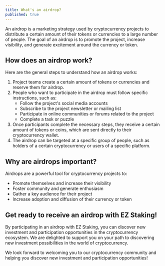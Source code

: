```yaml
---
title: What's an airdrop?
published: true
---
```


An airdrop is a marketing strategy used by cryptocurrency projects to distribute a certain amount of their tokens or currencies to a large number of people. The goal of an airdrop is to promote the project, increase visibility, and generate excitement around the currency or token.

## **How does an airdrop work?**

Here are the general steps to understand how an airdrop works:

1. Project teams create a certain amount of tokens or currencies and reserve them for airdrop.
2. People who want to participate in the airdrop must follow specific instructions, such as:
   * Follow the project's social media accounts
   * Subscribe to the project newsletter or mailing list
   * Participate in online communities or forums related to the project
   * Complete a task or puzzle
3. Once participants complete the necessary steps, they receive a certain amount of tokens or coins, which are sent directly to their cryptocurrency wallet.
4. The airdrop can be targeted at a specific group of people, such as holders of a certain cryptocurrency or users of a specific platform.

## **Why are airdrops important?**

Airdrops are a powerful tool for cryptocurrency projects to:

* Promote themselves and increase their visibility
* Foster community and generate enthusiasm
* Gather a key audience for their project
* Increase adoption and diffusion of their currency or token

## **Get ready to receive an airdrop with EZ Staking!**

By participating in an airdrop with EZ Staking, you can discover new investment and participation opportunities in the cryptocurrency ecosystem. We are delighted to support you on your path to discovering new investment possibilities in the world of cryptocurrency.

We look forward to welcoming you to our cryptocurrency community and helping you discover new investment and participation opportunities!
